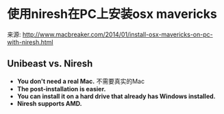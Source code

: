 # 使用niresh在PC上安装osx mavericks

来源: http://www.macbreaker.com/2014/01/install-osx-mavericks-on-pc-with-niresh.html

## Unibeast vs. Niresh

* **You don't need a real Mac.** 不需要真实的Mac
* **The post-installation is easier.**
* **You can install it on a hard drive that already has Windows installed.**
* **Niresh supports AMD.**